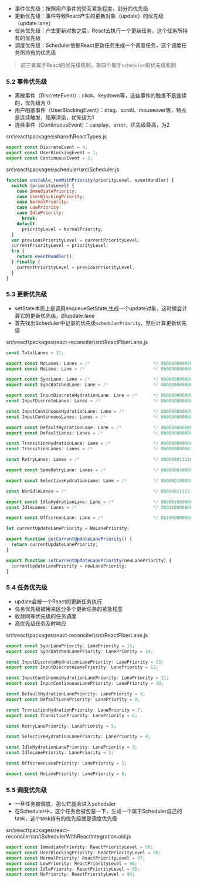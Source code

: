 - 事件优先级：按照用户事件的交互紧急程度，划分的优先级
- 更新优先级：事件导致React产生的更新对象（update）的优先级（update.lane）
- 任务优先级：产生更新对象之后，React去执行一个更新任务，这个任务所持有的优先级
- 调度优先级：Scheduler依据React更新任务生成一个调度任务，这个调度任务所持有的优先级

> 前三者属于React的优先级机制，第四个属于`scheduler`的优先级机制

### 5.2 事件优先级

- 离散事件（DiscreteEvent）：click、keydown等，这些事件的触发不是连续的，优先级为 0
- 用户阻塞事件（UserBlockingEvent）：drag、scroll、mouseover等，特点是连续触发，阻塞渲染，优先级为1
- 连续事件（ContinuousEvent）：canplay、error，优先级最高，为2

src\react\packages\shared\ReactTypes.js

```js
export const DiscreteEvent = 0;
export const UserBlockingEvent = 1;
export const ContinuousEvent = 2;
```

src\react\packages\scheduler\src\Scheduler.js

```js
function unstable_runWithPriority(priorityLevel, eventHandler) {
  switch (priorityLevel) {
    case ImmediatePriority:
    case UserBlockingPriority:
    case NormalPriority:
    case LowPriority:
    case IdlePriority:
      break;
    default:
      priorityLevel = NormalPriority;
  }
  var previousPriorityLevel = currentPriorityLevel;
  currentPriorityLevel = priorityLevel;
  try {
    return eventHandler();
  } finally {
    currentPriorityLevel = previousPriorityLevel;
  }
}
```

### 5.3 更新优先级

- setState本质上是调用enqueueSetState,生成一个update对象，这时候会计算它的更新优先级，即update.lane
- 首先找出Scheduler中记录的优先级`schedulerPriority`，然后计算更新优先级

src\react\packages\react-reconciler\src\ReactFiberLane.js

```js
const TotalLanes = 31;

export const NoLanes: Lanes = /*                        */ 0b0000000000000000000000000000000;
export const NoLane: Lane = /*                          */ 0b0000000000000000000000000000000;

export const SyncLane: Lane = /*                        */ 0b0000000000000000000000000000001;
export const SyncBatchedLane: Lane = /*                 */ 0b0000000000000000000000000000010;

export const InputDiscreteHydrationLane: Lane = /*      */ 0b0000000000000000000000000000100;
const InputDiscreteLanes: Lanes = /*                    */ 0b0000000000000000000000000011000;

const InputContinuousHydrationLane: Lane = /*           */ 0b0000000000000000000000000100000;
const InputContinuousLanes: Lanes = /*                  */ 0b0000000000000000000000011000000;

export const DefaultHydrationLane: Lane = /*            */ 0b0000000000000000000000100000000;
export const DefaultLanes: Lanes = /*                   */ 0b0000000000000000000111000000000;

const TransitionHydrationLane: Lane = /*                */ 0b0000000000000000001000000000000;
const TransitionLanes: Lanes = /*                       */ 0b0000000001111111110000000000000;

const RetryLanes: Lanes = /*                            */ 0b0000011110000000000000000000000;

export const SomeRetryLane: Lanes = /*                  */ 0b0000010000000000000000000000000;

export const SelectiveHydrationLane: Lane = /*          */ 0b0000100000000000000000000000000;

const NonIdleLanes = /*                                 */ 0b0000111111111111111111111111111;

export const IdleHydrationLane: Lane = /*               */ 0b0001000000000000000000000000000;
const IdleLanes: Lanes = /*                             */ 0b0110000000000000000000000000000;

export const OffscreenLane: Lane = /*                   */ 0b1000000000000000000000000000000;

let currentUpdateLanePriority = NoLanePriority;

export function getCurrentUpdateLanePriority() {
  return currentUpdateLanePriority;
}

export function setCurrentUpdateLanePriority(newLanePriority) {
  currentUpdateLanePriority = newLanePriority;
}
```

### 5.4 任务优先级

- update会被一个React的更新任务执行
- 任务优先级被用来区分多个更新任务的紧急程度
- 收敛同等优先级的任务调度
- 高优先级任务及时响应

src\react\packages\react-reconciler\src\ReactFiberLane.js

```js
export const SyncLanePriority: LanePriority = 15;
export const SyncBatchedLanePriority: LanePriority = 14;

const InputDiscreteHydrationLanePriority: LanePriority = 13;
export const InputDiscreteLanePriority: LanePriority = 12;

const InputContinuousHydrationLanePriority: LanePriority = 11;
export const InputContinuousLanePriority: LanePriority = 10;

const DefaultHydrationLanePriority: LanePriority = 9;
export const DefaultLanePriority: LanePriority = 8;

const TransitionHydrationPriority: LanePriority = 7;
export const TransitionPriority: LanePriority = 6;

const RetryLanePriority: LanePriority = 5;

const SelectiveHydrationLanePriority: LanePriority = 4;

const IdleHydrationLanePriority: LanePriority = 3;
const IdleLanePriority: LanePriority = 2;

const OffscreenLanePriority: LanePriority = 1;

export const NoLanePriority: LanePriority = 0;
```

### 5.5 调度优先级

- 一旦任务被调度，那么它就会进入scheduler
- 在Scheduler中，这个任务会被包装一下，生成一个属于Scheduler自己的task，这个task持有的优先级就是调度优先级

src\react\packages\react-reconciler\src\SchedulerWithReactIntegration.old.js

```js
export const ImmediatePriority: ReactPriorityLevel = 99;
export const UserBlockingPriority: ReactPriorityLevel = 98;
export const NormalPriority: ReactPriorityLevel = 97;
export const LowPriority: ReactPriorityLevel = 96;
export const IdlePriority: ReactPriorityLevel = 95;
export const NoPriority: ReactPriorityLevel = 90;
```